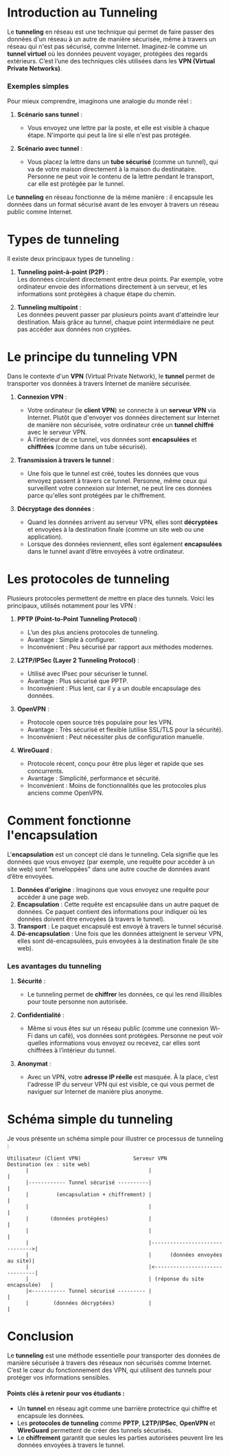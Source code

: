 # Introduction au Tunneling

Le **tunneling** en réseau est une technique qui permet de faire passer des données d'un réseau à un autre de manière sécurisée, même à travers un réseau qui n'est pas sécurisé, comme Internet. Imaginez-le comme un **tunnel virtuel** où les données peuvent voyager, protégées des regards extérieurs. C’est l’une des techniques clés utilisées dans les **VPN (Virtual Private Networks)**.

### Exemples simples

Pour mieux comprendre, imaginons une analogie du monde réel :

1. **Scénario sans tunnel** :
   - Vous envoyez une lettre par la poste, et elle est visible à chaque étape. N'importe qui peut la lire si elle n'est pas protégée.
   
2. **Scénario avec tunnel** :
   - Vous placez la lettre dans un **tube sécurisé** (comme un tunnel), qui va de votre maison directement à la maison du destinataire. Personne ne peut voir le contenu de la lettre pendant le transport, car elle est protégée par le tunnel.

Le **tunneling** en réseau fonctionne de la même manière : il encapsule les données dans un format sécurisé avant de les envoyer à travers un réseau public comme Internet.

# Types de tunneling

Il existe deux principaux types de tunneling :
1. **Tunneling point-à-point (P2P)** :  
   Les données circulent directement entre deux points. Par exemple, votre ordinateur envoie des informations directement à un serveur, et les informations sont protégées à chaque étape du chemin.

2. **Tunneling multipoint** :  
   Les données peuvent passer par plusieurs points avant d'atteindre leur destination. Mais grâce au tunnel, chaque point intermédiaire ne peut pas accéder aux données non cryptées.

# Le principe du tunneling VPN

Dans le contexte d'un **VPN** (Virtual Private Network), le **tunnel** permet de transporter vos données à travers Internet de manière sécurisée.

1. **Connexion VPN** :
   - Votre ordinateur (le **client VPN**) se connecte à un **serveur VPN** via Internet. Plutôt que d'envoyer vos données directement sur Internet de manière non sécurisée, votre ordinateur crée un **tunnel chiffré** avec le serveur VPN.
   - À l’intérieur de ce tunnel, vos données sont **encapsulées** et **chiffrées** (comme dans un tube sécurisé).

2. **Transmission à travers le tunnel** :
   - Une fois que le tunnel est créé, toutes les données que vous envoyez passent à travers ce tunnel. Personne, même ceux qui surveillent votre connexion sur Internet, ne peut lire ces données parce qu'elles sont protégées par le chiffrement.
   
3. **Décryptage des données** :
   - Quand les données arrivent au serveur VPN, elles sont **décryptées** et envoyées à la destination finale (comme un site web ou une application).
   - Lorsque des données reviennent, elles sont également **encapsulées** dans le tunnel avant d’être envoyées à votre ordinateur.

# Les protocoles de tunneling

Plusieurs protocoles permettent de mettre en place des tunnels. Voici les principaux, utilisés notamment pour les VPN :

1. **PPTP (Point-to-Point Tunneling Protocol)** :
   - L’un des plus anciens protocoles de tunneling.
   - Avantage : Simple à configurer.
   - Inconvénient : Peu sécurisé par rapport aux méthodes modernes.

2. **L2TP/IPSec (Layer 2 Tunneling Protocol)** :
   - Utilisé avec IPsec pour sécuriser le tunnel.
   - Avantage : Plus sécurisé que PPTP.
   - Inconvénient : Plus lent, car il y a un double encapsulage des données.

3. **OpenVPN** :
   - Protocole open source très populaire pour les VPN.
   - Avantage : Très sécurisé et flexible (utilise SSL/TLS pour la sécurité).
   - Inconvénient : Peut nécessiter plus de configuration manuelle.

4. **WireGuard** :
   - Protocole récent, conçu pour être plus léger et rapide que ses concurrents.
   - Avantage : Simplicité, performance et sécurité.
   - Inconvénient : Moins de fonctionnalités que les protocoles plus anciens comme OpenVPN.

# Comment fonctionne l'encapsulation

L'**encapsulation** est un concept clé dans le tunneling. Cela signifie que les données que vous envoyez (par exemple, une requête pour accéder à un site web) sont "enveloppées" dans une autre couche de données avant d’être envoyées.

1. **Données d'origine** : Imaginons que vous envoyez une requête pour accéder à une page web.
2. **Encapsulation** : Cette requête est encapsulée dans un autre paquet de données. Ce paquet contient des informations pour indiquer où les données doivent être envoyées (à travers le tunnel).
3. **Transport** : Le paquet encapsulé est envoyé à travers le tunnel sécurisé.
4. **Dé-encapsulation** : Une fois que les données atteignent le serveur VPN, elles sont dé-encapsulées, puis envoyées à la destination finale (le site web).

### Les avantages du tunneling

1. **Sécurité** :
   - Le tunneling permet de **chiffrer** les données, ce qui les rend illisibles pour toute personne non autorisée.
   
2. **Confidentialité** :
   - Même si vous êtes sur un réseau public (comme une connexion Wi-Fi dans un café), vos données sont protégées. Personne ne peut voir quelles informations vous envoyez ou recevez, car elles sont chiffrées à l’intérieur du tunnel.

3. **Anonymat** :
   - Avec un VPN, votre **adresse IP réelle** est masquée. À la place, c’est l'adresse IP du serveur VPN qui est visible, ce qui vous permet de naviguer sur Internet de manière plus anonyme.

# Schéma simple du tunneling

Je vous présente un schéma simple pour illustrer ce processus de tunneling :

```plaintext
Utilisateur (Client VPN)                 Serveur VPN                  Destination (ex : site web)
      |                                       |                                |
      |------------ Tunnel sécurisé ----------|                                |
      |         (encapsulation + chiffrement) |                                |
      |                                       |                                |
      |       (données protégées)             |                                |
      |                                       |                                |
      |                                       |------------------------------->|
      |                                       |      (données envoyées au site)|
      |                                       |<-------------------------------|
      |                                       | (réponse du site encapsulée)   |
      |<----------- Tunnel sécurisé --------- |                                |
      |        (données décryptées)           |                                |
```

# Conclusion

Le **tunneling** est une méthode essentielle pour transporter des données de manière sécurisée à travers des réseaux non sécurisés comme Internet. C’est le cœur du fonctionnement des VPN, qui utilisent des tunnels pour protéger vos informations sensibles.

#### Points clés à retenir pour vos étudiants :
- Un **tunnel** en réseau agit comme une barrière protectrice qui chiffre et encapsule les données.
- Les **protocoles de tunneling** comme **PPTP**, **L2TP/IPSec**, **OpenVPN** et **WireGuard** permettent de créer des tunnels sécurisés.
- Le **chiffrement** garantit que seules les parties autorisées peuvent lire les données envoyées à travers le tunnel.
